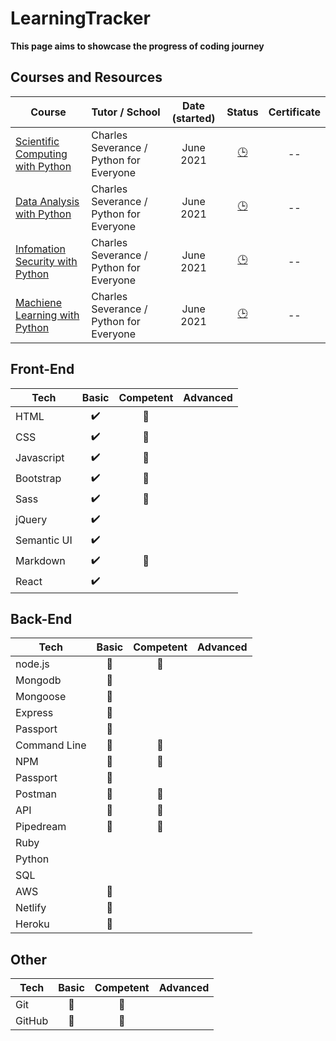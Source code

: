 # LearningTracker
**This page aims to showcase the progress of coding journey** 

## Courses and Resources
| Course | Tutor / School | Date (started) | Status |  Certificate |
|--------|----------------|:----------------:|:--------:|:--------------:|
|[Scientific Computing with Python](https://www.freecodecamp.org/learn/scientific-computing-with-python/)| Charles Severance / Python for Everyone|June 2021|[:clock3:](# "In progress") | -- |
[Data Analysis with Python](https://www.freecodecamp.org/learn/data-analysis-with-python/)|Charles Severance / Python for Everyone|June 2021|[:clock3:](# "In progress") | -- |
[Infomation Security with Python](https://www.freecodecamp.org/learn/information-security/)| Charles Severance / Python for Everyone|June 2021|[:clock3:](# "In progress") | -- |
[Machiene Learning with Python](https://www.freecodecamp.org/learn/machine-learning-with-python/)| Charles Severance / Python for Everyone|June 2021|[:clock3:](# "In progress") | -- |


## Front-End
| Tech            |       Basic          |      Competent       |       Advanced       | 
|-----------------|:--------------------:|:--------------------:|:--------------------:|
|HTML             |:heavy_check_mark:|:large_blue_diamond: |      |
|CSS              |:heavy_check_mark:|:large_blue_diamond: |      |
|Javascript       |:heavy_check_mark:| :large_blue_diamond: |      |
|Bootstrap        |:heavy_check_mark:| :large_blue_diamond: |      |
|Sass             |:heavy_check_mark:| :large_blue_diamond: |      |
|jQuery           |:heavy_check_mark:|                      |      |
|Semantic UI      |:heavy_check_mark:|                      |      |
|Markdown         |:heavy_check_mark:| :large_blue_diamond: |      |
|React            |:heavy_check_mark:|                      |      |


## Back-End
| Tech            |       Basic          |      Competent       |       Advanced       | 
|-----------------|:--------------------:|:--------------------:|:--------------------:|
|node.js          | :large_blue_diamond: | :large_blue_diamond:  |          | 
|Mongodb          | :large_blue_diamond: |  |          |
|Mongoose         | :large_blue_diamond: |  |          |
|Express          | :large_blue_diamond: |  |          |
|Passport         | :large_blue_diamond: |  |          |
|Command Line     | :large_blue_diamond: | :large_blue_diamond: |          |
|NPM              | :large_blue_diamond: | :large_blue_diamond: |          |
|Passport         | :large_blue_diamond: |  |          |
|Postman          | :large_blue_diamond: | :large_blue_diamond: |          |
|API              | :large_blue_diamond: | :large_blue_diamond: |          |
|Pipedream        | :large_blue_diamond: | :large_blue_diamond: |          |
|Ruby             |    |    |    |
|Python           |    |    |    |
|SQL              |    |    |    |
|AWS              | :large_blue_diamond: |  |                      |
|Netlify          | :large_blue_diamond: |  |                      |          
|Heroku           | :large_blue_diamond: |  |                      |  


## Other  
| Tech            |       Basic          |      Competent       |       Advanced       | 
|-----------------|:--------------------:|:--------------------:|:--------------------:|
|Git              | :large_blue_diamond: | :large_blue_diamond: |                      |   
|GitHub           | :large_blue_diamond: | :large_blue_diamond: |                      |   
